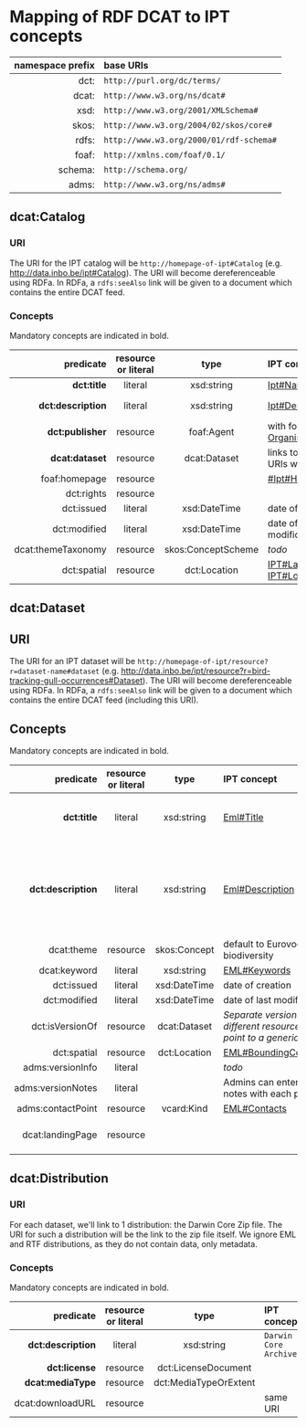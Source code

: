 # Mapping of RDF DCAT to IPT concepts

| namespace prefix | base URIs |
|----:|:----|
| dct:| `http://purl.org/dc/terms/` |
| dcat:| `http://www.w3.org/ns/dcat#`|
| xsd:| `http://www.w3.org/2001/XMLSchema#`|
| skos:| `http://www.w3.org/2004/02/skos/core#`|
| rdfs:| `http://www.w3.org/2000/01/rdf-schema#`|
| foaf:| `http://xmlns.com/foaf/0.1/`|
| schema:| `http://schema.org/`|
| adms:| `http://www.w3.org/ns/adms#`|

## dcat:Catalog

### URI

The URI for the IPT catalog will be `http://homepage-of-ipt#Catalog` (e.g. http://data.inbo.be/ipt#Catalog). The URI will become dereferenceable using RDFa. In RDFa, a `rdfs:seeAlso` link will be given to a document which contains the entire DCAT feed.

### Concepts

Mandatory concepts are indicated in bold.

| predicate | resource or literal | type | IPT concept | example |
|---:|:---:|:---:|:---|:---|
|**dct:title**|literal|xsd:string|[Ipt#Name](https://github.com/gbif/ipt/blob/master/src/main/java/org/gbif/ipt/model/AgentBase.java#L65)|INBO IPT|
|**dct:description**|literal|xsd:string|[Ipt#Description](https://github.com/gbif/ipt/blob/master/src/main/java/org/gbif/ipt/model/Ipt.java#L47)|The INBO IPT is hosted at the Research Institute for Nature and Forest (INBO) in Brussels, Belgium.|
|**dct:publisher**|resource|foaf:Agent|with foaf:name [Organisation#Name](https://github.com/gbif/ipt/blob/master/src/main/java/org/gbif/ipt/model/AgentBase.java#L65)|Research Institute for Nature and Forest (INBO)|
|**dcat:dataset**|resource|dcat:Dataset|links to dcat:Dataset URIs we create|http://data.inbo.be/ipt/resource?r=bird-tracking-gull-occurrences#Dataset|
|foaf:homepage|resource||[#Ipt#HomepageURL](https://github.com/gbif/ipt/blob/master/src/main/java/org/gbif/ipt/model/AgentBase.java#L49)|http://data.inbo.be/ipt|
|dct:rights|resource|||https://creativecommons.org/publicdomain/zero/1.0/|
|dct:issued|literal|xsd:DateTime|date of creation||
|dct:modified|literal|xsd:DateTime|date of last modification||
|dcat:themeTaxonomy|resource|skos:ConceptScheme|_todo_||
|dct:spatial|resource|dct:Location|[IPT#Latitude](https://github.com/gbif/ipt/blob/master/src/main/java/org/gbif/ipt/config/AppConfig.java#L145), [IPT#Longitude](https://github.com/gbif/ipt/blob/master/src/main/java/org/gbif/ipt/config/AppConfig.java#L157)||

## dcat:Dataset

## URI

The URI for an IPT dataset will be `http://homepage-of-ipt/resource?r=dataset-name#dataset` (e.g. http://data.inbo.be/ipt/resource?r=bird-tracking-gull-occurrences#Dataset). The URI will become dereferenceable using RDFa. In RDFa, a `rdfs:seeAlso` link will be given to a document which contains the entire DCAT feed (including this URI).

## Concepts

Mandatory concepts are indicated in bold.

| predicate | resource or literal | type | IPT concept | example |
|---:|:---:|:---:|:---|:---|
|**dct:title**|literal|xsd:string|[Eml#Title](https://github.com/gbif/gbif-metadata-profile/blob/master/src/main/java/org/gbif/metadata/eml/Eml.java#L715)|Bird tracking - GPS tracking of Lesser Black-backed Gull and Herring Gull breeding at the Belgian coast|
|**dct:description**|literal|xsd:string|[Eml#Description](https://github.com/gbif/ipt/blob/master/src/main/java/org/gbif/ipt/model/Ipt.java#L47)|Bird tracking - GPS tracking of Lesser Black-backed Gull and Herring Gull breeding at the Belgian coast is a species occurrence dataset published by the Research Institute for Nature and Forest (INBO). The dataset curently ...|
|dcat:theme|resource|skos:Concept|default to Eurovoc URI for biodiversity|
|dcat:keyword|literal|xsd:string|[EML#Keywords](https://github.com/gbif/ipt/blob/master/src/main/java/org/gbif/ipt/model/Ipt.java#L47)|animal movement|
|dct:issued|literal|xsd:DateTime|date of creation||
|dct:modified|literal|xsd:DateTime|date of last modification||
|dct:isVersionOf|resource|dcat:Dataset|_Separate versions can be different resources which point to a generic dataset_||
|dct:spatial|resource|dct:Location|[EML#BoundingCoordinates](https://github.com/gbif/gbif-metadata-profile/blob/master/src/main/java/org/gbif/metadata/eml/GeospatialCoverage.java#L59)||
|adms:versionInfo|literal||_todo_||
|adms:versionNotes|literal||Admins can enter version notes with each publication||
|adms:contactPoint|resource|vcard:Kind|[EML#Contacts](https://github.com/gbif/gbif-metadata-profile/blob/3c312d84f62fb3efbeca08e4fc9178ac4dfe5397/src/main/java/org/gbif/metadata/eml/Eml.java#L356)|Eric Stienen, Peter Desmet|
|dcat:landingPage|resource|||http://data.inbo.be/ipt/resource?r=bird-tracking-gull-occurrences|

## dcat:Distribution

### URI

For each dataset, we'll link to 1 distribution: the Darwin Core Zip file. The URI for such a distribution will be the link to the zip file itself. We ignore EML and RTF distributions, as they do not contain data, only metadata.

### Concepts

Mandatory concepts are indicated in bold.

| predicate |  resource or literal | type | IPT concept | example |
|---:|:---:|:---:|:---|:---|
|**dct:description**|literal|xsd:string|`Darwin Core Archive`||
|**dct:license**|resource|dct:LicenseDocument||https://creativecommons.org/publicdomain/zero/1.0/|
|**dcat:mediaType**|resource|dct:MediaTypeOrExtent|||
|dcat:downloadURL|resource||same URI|http://data.inbo.be/ipt/archive.do?r=bird-tracking-gull-occurrences|
